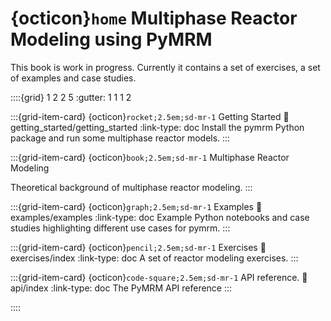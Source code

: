 # {octicon}`home` Multiphase Reactor Modeling using PyMRM

This book is work in progress. Currently it contains a set of exercises, a set of examples and case studies.

::::{grid} 1 2 2 5
:gutter: 1 1 1 2

:::{grid-item-card} {octicon}`rocket;2.5em;sd-mr-1` Getting Started
:link: getting_started/getting_started
:link-type: doc
Install the pymrm Python package and run some multiphase reactor models.
:::

:::{grid-item-card} {octicon}`book;2.5em;sd-mr-1` Multiphase Reactor Modeling

Theoretical background of multiphase reactor modeling.
:::

:::{grid-item-card} {octicon}`graph;2.5em;sd-mr-1` Examples
:link: examples/examples
:link-type: doc
Example Python notebooks and case studies highlighting different use cases for pymrm.
:::

:::{grid-item-card} {octicon}`pencil;2.5em;sd-mr-1` Exercises
:link: exercises/index
:link-type: doc
A set of reactor modeling exercises.
:::

:::{grid-item-card} {octicon}`code-square;2.5em;sd-mr-1` API reference.
:link: api/index
:link-type: doc
The PyMRM API reference
:::

::::